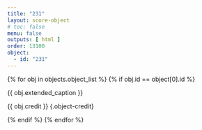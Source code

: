 ```yaml
---
title: "231"
layout: score-object
# toc: false
menu: false
outputs: [ html ]
order: 13100
object:
  - id: "231"
---
```


{% for obj in objects.object_list %}
{% if obj.id == object[0].id %}

{{ obj.extended_caption }}

{{ obj.credit }} {.object-credit}

{% endif %}
{% endfor %}
